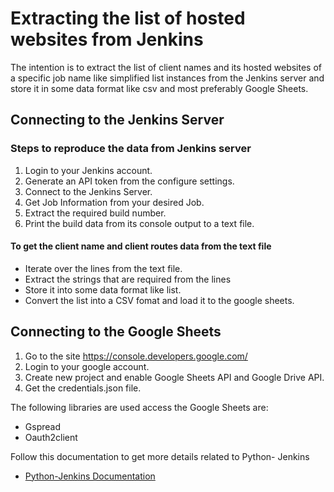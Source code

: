 # Extracting the list of hosted websites from Jenkins

The intention is to extract the list of client names and its hosted websites of a specific job name like simplified list instances from the Jenkins server and store it in some data format like csv and most preferably Google Sheets.

## Connecting to the Jenkins Server

### Steps to reproduce the data from Jenkins server
1. Login to your Jenkins account.
2. Generate an API token from the configure settings.
3. Connect to the Jenkins Server.
4. Get Job Information from your desired Job.
5. Extract the required build number.
6. Print the build data from its console output to a text file.

#### To get the client name and client routes data from the text file
* Iterate over the lines from the text file.
* Extract the strings that are required from the lines
* Store it into some data format like list.
* Convert the list into a CSV fomat and load it to the google sheets.

## Connecting to the Google Sheets
1. Go to the site https://console.developers.google.com/
2. Login to your google account.
3. Create new project and enable Google Sheets API and Google Drive API.
4. Get the credentials.json file.

The following libraries are used access the Google Sheets are:
* Gspread
* Oauth2client

Follow this documentation to get more details related to Python- Jenkins
* [Python-Jenkins Documentation](https://python-jenkins.readthedocs.io/en/latest/examples.html)